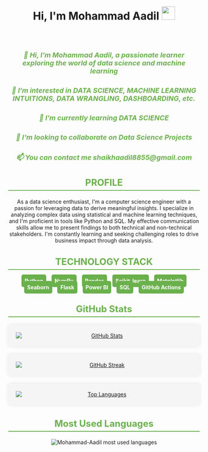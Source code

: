 <style>
  @keyframes typing {
    from {
      width: 0;
    }
  }

  @keyframes blink-caret {
    50% {
      border-color: transparent;
    }
  }

  .typing-svg-text {
    color: #6ab04c;
    font-size: 24px;
    font-weight: bold;
    animation: typing 2s steps(20), blink-caret 0.5s step-end infinite;
  }

  h5 {
    color: #6ab04c;
    font-size: 18px;
    font-weight: bold;
  }

  h2 {
    color: #6ab04c;
    font-size: 24px;
    font-weight: bold;
    border-bottom: 2px solid #6ab04c;
    padding-bottom: 5px;
  }

  .technology-badge {
    margin: 5px;
    padding: 8px;
    background-color: #6ab04c;
    color: #ffffff;
    border-radius: 5px;
    font-size: 14px;
    font-weight: bold;
    text-align: center;
  }

  .github-stats {
    background-color: #f5f5f5;
    border-radius: 5px;
    padding: 20px;
    margin-top: 20px;
    box-shadow: 0px 0px 10px rgba(0, 0, 0, 0.1);
  }

  .github-stats img {
    display: block;
    margin: 0 auto;
  }
</style>

<h1 align="center">Hi, I'm Mohammad Aadil <img src="https://media.giphy.com/media/hvRJCLFzcasrR4ia7z/giphy.gif" width="35"></h1>
<p align="center">
  <a href="https://github.com/DenverCoder1/readme-typing-svg">
    <img src="https://readme-typing-svg.herokuapp.com?lines=Data+Science+Enthusiast;Focused+Learner;Python|OOP;Machine+Learning|Deep+Learning|MLops;Always%20learning%20new%20things&center=true&width=500&height=50" alt="Typing SVG" class="typing-svg-text">
  </a>
</p>

<br>

<h5 align="center">👋 Hi, I’m Mohammad Aadil, a passionate learner exploring the world of data science and machine learning</h5>
<h5 align="center">👀 I’m interested in DATA SCIENCE, MACHINE LEARNING INTUITIONS, DATA WRANGLING, DASHBOARDING, etc.</h5>
<h5 align="center">🌱 I’m currently learning DATA SCIENCE</h5>
<h5 align="center">💞️ I’m looking to collaborate on Data Science Projects</h5>
<h5 align="center">📫 You can contact me shaikhaadil8855@gmail.com</h5>

<h2 align="center">PROFILE</h2>

<p align="center">As a data science enthusiast, I'm a computer science engineer with a passion for leveraging data to derive meaningful insights. I specialize in analyzing complex data using statistical and machine learning techniques, and I'm proficient in tools like Python and SQL. My effective communication skills allow me to present findings to both technical and non-technical stakeholders. I'm constantly learning and seeking challenging roles to drive business impact through data analysis.</p>

<h2 align="center">TECHNOLOGY STACK</h2>

<p align="center">
  <span class="technology-badge">Python</span>
  <span class="technology-badge">NumPy</span>
  <span class="technology-badge">Pandas</span>
  <span class="technology-badge">Scikit-learn</span>
  <span class="technology-badge">Matplotlib</span>
  <span class="technology-badge">Seaborn</span>
  <span class="technology-badge">Flask</span>
  <span class="technology-badge">Power BI</span>
  <span class="technology-badge">SQL</span>
  <span class="technology-badge">GitHub Actions</span>
</p>

<h2 align="center">GitHub Stats</h2>

<div class="github-stats" align="center">
  <a href="https://github.com/Mohammad-Aadil">
    <img src="https://github-readme-stats.vercel.app/api?username=Mohammad-Aadil&show_icons=true&theme=radical" alt="GitHub Stats" />
  </a>
</div>

<div class="github-stats" align="center">
  <a href="https://github.com/Mohammad-Aadil">
    <img src="https://github-readme-streak-stats.herokuapp.com/?user=Mohammad-Aadil&theme=radical" alt="GitHub Streak" />
  </a>
</div>

<div class="github-stats" align="center">
  <a href="https://github.com/Mohammad-Aadil">
    <img src="https://github-readme-stats.vercel.app/api/top-langs/?username=Mohammad-Aadil&layout=compact&theme=radical" alt="Top Languages" />
  </a>
</div>

<h2 align="center">Most Used Languages</h2>

<p align="center">
  <img src="https://github-readme-stats.vercel.app/api/top-langs/?username=Mohammad-Aadil&layout=compact" alt="Mohammad-Aadil most used languages">
</p>
